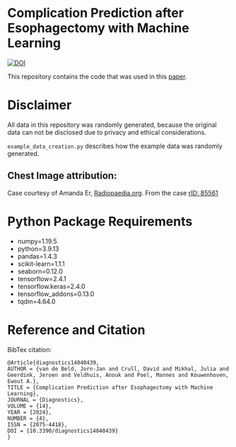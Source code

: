 # Complication Prediction after Esophagectomy with Machine Learning
[![DOI](https://zenodo.org/badge/754007246.svg)](https://doi.org/10.5281/zenodo.13865720)

This repository contains the code that was used in this [paper](https://www.mdpi.com/2075-4418/14/4/439).


# Disclaimer
All data in this repository was randomly generated, because the original data can not be disclosed due to privacy and ethical considerations.

`example_data_creation.py` describes how the example data was randomly generated.

## Chest Image attribution:
Case courtesy of Amanda Er, [Radiopaedia.org](https://radiopaedia.org/?lang=us). From the case [rID: 85561](https://radiopaedia.org/cases/85561?lang=us)



# Python Package Requirements
* numpy=1.19.5
* python=3.9.13
* pandas=1.4.3
* scikit-learn=1.1.1
* seaborn=0.12.0
* tensorflow=2.4.1
* tensorflow.keras=2.4.0
* tensorflow_addons=0.13.0
* tqdm=4.64.0


# Reference and Citation

BibTex citation:
```
@Article{diagnostics14040439,
AUTHOR = {van de Beld, Jorn-Jan and Crull, David and Mikhal, Julia and Geerdink, Jeroen and Veldhuis, Anouk and Poel, Mannes and Kouwenhoven, Ewout A.},
TITLE = {Complication Prediction after Esophagectomy with Machine Learning},
JOURNAL = {Diagnostics},
VOLUME = {14},
YEAR = {2024},
NUMBER = {4},
ISSN = {2075-4418},
DOI = {10.3390/diagnostics14040439}
}
```
